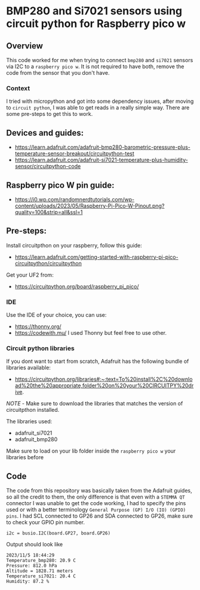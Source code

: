 # BMP280 and Si7021 sensors using circuit python for Raspberry pico w

## Overview

This code worked for me when trying to connect `bmp280` and `si7021` sensors via I2C to a `raspberry pico w`. It is not required to have both, remove the code from the sensor that you don't have.

### Context

I tried with micropython and got into some dependency issues, after moving to `circuit python`, I was able to get reads in a really simple way.
There are some pre-steps to get this to work.

## Devices and guides:

- https://learn.adafruit.com/adafruit-bmp280-barometric-pressure-plus-temperature-sensor-breakout/circuitpython-test
- https://learn.adafruit.com/adafruit-si7021-temperature-plus-humidity-sensor/circuitpython-code

## Raspberry pico W pin guide:

- https://i0.wp.com/randomnerdtutorials.com/wp-content/uploads/2023/05/Raspberry-Pi-Pico-W-Pinout.png?quality=100&strip=all&ssl=1

## Pre-steps:

Install circuitpthon on your raspberry, follow this guide:
- https://learn.adafruit.com/getting-started-with-raspberry-pi-pico-circuitpython/circuitpython

Get your UF2 from:
- https://circuitpython.org/board/raspberry_pi_pico/

### IDE

Use the IDE of your choice, you can use:
- https://thonny.org/
- https://codewith.mu/
I used Thonny but feel free to use other.

### Circuit python libraries

If you dont want to start from scratch, Adafruit has the following bundle of libraries available:
- https://circuitpython.org/libraries#:~:text=To%20install%2C%20download%20the%20appropriate,folder%20on%20your%20CIRCUITPY%20drive.

*NOTE* - Make sure to download the libraries that matches the version of circuitpthon installed.

The libraries used:
- adafruit_si7021
- adafruit_bmp280

Make sure to load on your lib folder inside the `raspberry pico w` your libraries before

## Code
The code from this repository was basically taken from the Adafruit guides, so all the credit to them, the only difference is that even with a `STEMMA QT` connector I was unable to get the code working, I had to specify the pins used or with a better terminology `General Purpose (GP) I/O (IO) (GPIO) pins`.
I had SCL connected to GP26 and SDA connected to GP26, make sure to check your GPIO pin number.

```
i2c = busio.I2C(board.GP27, board.GP26)
```
Output should look like
```
2023/11/5 18:44:29
Temperature_bmp280: 20.9 C
Pressure: 812.0 hPa
Altitude = 1828.71 meters
Temperature_si7021: 20.4 C
Humidity: 87.2 %
```
